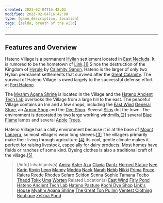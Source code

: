 ```yaml
---
created: 2023-02-04T16:42:03
modified: 2023-02-04T16:42:08
type: [game_description, location]
tags: [zelda, breath of the wild]
---
```

___

## Features and Overview
Hateno Village is a permanent [Hylian](https://zelda.fandom.com/wiki/Hylian "Hylian") settlement located in [East Necluda](https://zelda.fandom.com/wiki/East_Necluda "East Necluda"). It is rumored to be the hometown of [Link](https://zelda.fandom.com/wiki/Link "Link").[[1]](https://zelda.fandom.com/wiki/Hateno_Village?so=search#cite_note-1) Since the destruction of the Kingdom of [Hyrule](https://zelda.fandom.com/wiki/Hyrule "Hyrule") by [Calamity Ganon](https://zelda.fandom.com/wiki/Calamity_Ganon "Calamity Ganon"), Hateno is the larger of only two Hylian permanent settlements that survived after the [Great Calamity](https://zelda.fandom.com/wiki/Great_Calamity "Great Calamity"). The survival of Hateno Village is owed largely to the successful defense effort at [Fort Hateno](https://zelda.fandom.com/wiki/Fort_Hateno "Fort Hateno").

The [Myahm Agana Shrine](https://zelda.fandom.com/wiki/Myahm_Agana_Shrine "Myahm Agana Shrine") is located in the Village and the [Hateno Ancient Tech Lab](https://zelda.fandom.com/wiki/Hateno_Ancient_Tech_Lab "Hateno Ancient Tech Lab") overlooks the Village from a large hill to the east. The peaceful Village contains an Inn and a few shops, including the [East Wind](https://zelda.fandom.com/wiki/East_Wind "East Wind") [General Store](https://zelda.fandom.com/wiki/General_Store "General Store"), an [Armor Shop](https://zelda.fandom.com/wiki/Armor_Shop "Armor Shop") and the [Dye Shop](https://zelda.fandom.com/wiki/Dye_Shop "Dye Shop"). Several [Silos](https://zelda.fandom.com/wiki/Silo#Breath_of_the_Wild "Silo") dot the town. The environment is decorated by two large working windmills,[[2]](https://zelda.fandom.com/wiki/Hateno_Village?so=search#cite_note-2) several [Blue Flame](https://zelda.fandom.com/wiki/Blue_Flame "Blue Flame") lamps and several [Apple](https://zelda.fandom.com/wiki/Apple "Apple") [Trees](https://zelda.fandom.com/wiki/Tree "Tree").

Hateno Village has a chilly environment because it is at the base of [Mount Lanayru](https://zelda.fandom.com/wiki/Mount_Lanayru "Mount Lanayru"), so most villagers wear long sleeves.[[3]](https://zelda.fandom.com/wiki/Hateno_Village?so=search#cite_note-3) The villagers primarily make their living through agriculture.[[4]](https://zelda.fandom.com/wiki/Hateno_Village?so=search#cite_note-4) Its cool, gentle climate makes it perfect for raising livestock, especially for dairy products. Most homes have fields or ranches of some kind. Dyeing clothes is also a traditional craft of the village.[[5]](https://zelda.fandom.com/wiki/Hateno_Village?so=search#cite_note-5)

> [!info]
> Inhabitants(s)
> [Amira](https://zelda.fandom.com/wiki/Amira "Amira")
> [Aster](https://zelda.fandom.com/wiki/Aster#Breath_of_the_Wild "Aster")
> [Azu](https://zelda.fandom.com/wiki/Azu#Breath_of_the_Wild "Azu")
> [Clavia](https://zelda.fandom.com/wiki/Clavia "Clavia")
> [Dantz](https://zelda.fandom.com/wiki/Dantz#Breath_of_the_Wild "Dantz")
> [Horned Statue](https://zelda.fandom.com/wiki/Horned_Statue "Horned Statue")
> [Ivee](https://zelda.fandom.com/wiki/Ivee#Breath_of_the_Wild "Ivee")
> [Karin](https://zelda.fandom.com/wiki/Karin#Breath_of_the_Wild "Karin")
> [Koyin](https://zelda.fandom.com/wiki/Koyin#Breath_of_the_Wild "Koyin")
> [Leop](https://zelda.fandom.com/wiki/Leop "Leop")
> [Manny](https://zelda.fandom.com/wiki/Manny_(Breath_of_the_Wild)#Breath_of_the_Wild "Manny (Breath of the Wild)")
> [Medda](https://zelda.fandom.com/wiki/Medda#Breath_of_the_Wild "Medda")
> [Nack](https://zelda.fandom.com/wiki/Nack "Nack")
> [Narah](https://zelda.fandom.com/wiki/Narah#Breath_of_the_Wild "Narah")
> [Nebb](https://zelda.fandom.com/wiki/Nebb#Breath_of_the_Wild "Nebb")
> [Nikki](https://zelda.fandom.com/wiki/Nikki#Breath_of_the_Wild "Nikki")
> [Prima](https://zelda.fandom.com/wiki/Prima "Prima")
> [Pruce](https://zelda.fandom.com/wiki/Pruce#Breath_of_the_Wild "Pruce")
> [Ralera](https://zelda.fandom.com/wiki/Ralera#Breath_of_the_Wild "Ralera")
> [Reede](https://zelda.fandom.com/wiki/Reede#Breath_of_the_Wild "Reede")
> [Rhodes](https://zelda.fandom.com/wiki/Rhodes#Breath_of_the_Wild "Rhodes")
> [Sefaro](https://zelda.fandom.com/wiki/Sefaro#Breath_of_the_Wild "Sefaro")
> [Seldon](https://zelda.fandom.com/wiki/Seldon "Seldon")
> [Senna](https://zelda.fandom.com/wiki/Senna "Senna")
> [Sophie](https://zelda.fandom.com/wiki/Sophie "Sophie")
> [Tamana](https://zelda.fandom.com/wiki/Tamana#Breath_of_the_Wild "Tamana")
> [Teebo](https://zelda.fandom.com/wiki/Teebo "Teebo")
> [Thadd](https://zelda.fandom.com/wiki/Thadd "Thadd")
> [Tokk](https://zelda.fandom.com/wiki/Tokk#Breath_of_the_Wild "Tokk")
> [Uma](https://zelda.fandom.com/wiki/Uma#Breath_of_the_Wild "Uma")
> [Worten](https://zelda.fandom.com/wiki/Worten "Worten")
> Related Location(s)
> [East Wind](https://zelda.fandom.com/wiki/East_Wind "East Wind")
> [Firly Pond](https://zelda.fandom.com/wiki/Firly_Pond "Firly Pond")
> [Hateno Ancient Tech Lab](https://zelda.fandom.com/wiki/Hateno_Ancient_Tech_Lab "Hateno Ancient Tech Lab")
> [Hateno Pasture](https://zelda.fandom.com/wiki/Hateno_Pasture "Hateno Pasture")
> [Kochi Dye Shop](https://zelda.fandom.com/wiki/Kochi_Dye_Shop "Kochi Dye Shop")
> [Link's House](https://zelda.fandom.com/wiki/Link%27s_House "Link's House")
> [Myahm Agana Shrine](https://zelda.fandom.com/wiki/Myahm_Agana_Shrine "Myahm Agana Shrine")
> [The Great Ton Pu Inn](https://zelda.fandom.com/wiki/The_Great_Ton_Pu_Inn "The Great Ton Pu Inn")
> [Ventest Clothing Boutique](https://zelda.fandom.com/wiki/Ventest_Clothing_Boutique "Ventest Clothing Boutique")
> [Zelkoa Pond](https://zelda.fandom.com/wiki/Zelkoa_Pond "Zelkoa Pond")